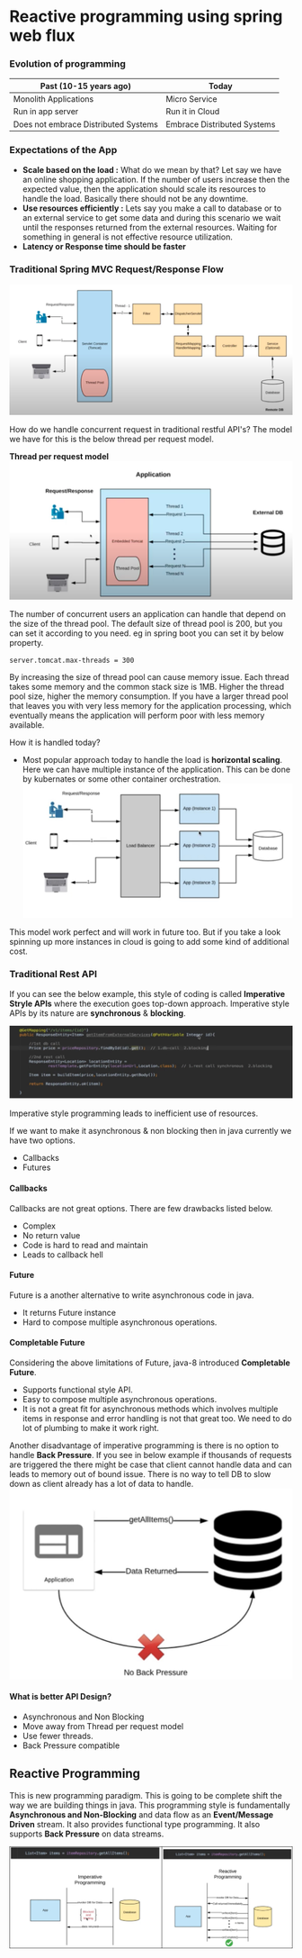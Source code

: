 # Reactive programming using spring web flux
### Evolution of programming
| Past (10-15 years ago) | Today |
| ---------------------- | ---|
| Monolith Applications | Micro Service|
| Run in app server | Run it in Cloud
| Does not embrace Distributed Systems | Embrace Distributed Systems

### Expectations of the App
- **Scale based on the load :** What do we mean by that? Let say we have an online shopping application. If the number of users increase then the expected value, then the application should scale its resources to handle the load. Basically there should not be any downtime.
- **Use resources efficiently :** Lets say you make a call to database or to an external service to get some data and during this scenario we wait until the responses returned from the external resources. Waiting for something in general is not effective resource utilization. 
- **Latency or Response time should be faster** 

### Traditional Spring MVC Request/Response Flow
![](https://github.com/Eainde/spring-data-reactive/blob/main/src/main/resources/images/SpringMVCFlow.png)

How do we handle concurrent request in traditional restful API's? The model we have for this is the below thread per request model.

**Thread per request model**
![](https://github.com/Eainde/spring-data-reactive/blob/main/src/main/resources/images/ThreadPerModel.png)

The number of concurrent users an application can handle that depend on the size of the thread pool. The default size of thread pool is 200, but you can set it according to you need. eg in spring boot you can set it by below property.
```properties
server.tomcat.max-threads = 300
```
By increasing the size of thread pool can cause memory issue. Each thread takes some memory and the common stack size is 1MB. Higher the thread pool size, higher the memory consumption. If you have a larger thread pool that leaves you with very less memory for the application processing, which eventually means the application will perform poor with less memory available.

How it is handled today?
- Most popular approach today to handle the load is **horizontal scaling**. Here we can have multiple instance of the application. This can be done by kubernates or some other container orchestration.
  ![](https://github.com/Eainde/spring-data-reactive/blob/main/src/main/resources/images/horizontalScaling.jpg)
  
This model work perfect and will work in future too. But if you take a look spinning up more instances in cloud is going to add some kind of additional cost.

### Traditional Rest API
If you can see the below example, this style of coding is called **Imperative Stryle APIs** where the execution goes top-down approach. Imperative style APIs by its nature are **synchronous** & **blocking**.   

![](https://github.com/Eainde/spring-data-reactive/blob/main/src/main/resources/images/ImperativeCode.jpeg)

Imperative style programming leads to inefficient use of resources. 

If we want to make it asynchronous & non blocking then in java currently we have two options.
- Callbacks
- Futures

#### Callbacks
Callbacks are not great options. There are few drawbacks listed below.
- Complex
- No return value
- Code is hard to read and maintain
- Leads to callback hell

#### Future
Future is a another alternative to write asynchronous code in java.
- It returns Future instance
- Hard to compose multiple asynchronous operations.

#### Completable Future
Considering the above limitations of Future, java-8 introduced **Completable Future**.
- Supports functional style API.
- Easy to compose multiple asynchronous operations.
- It is not a great fit for asynchronous methods which involves multiple items in response and error handling is not that great too. We need to do lot of plumbing to make it work right. 

Another disadvantage of imperative programming is there is no option to handle **Back Pressure**. If you see in below example if thousands of requests are triggered the there might be case that client cannot handle data and can leads to memory out of bound issue. There is no way to tell DB to slow down as client already has a lot of data to handle.
![](https://github.com/Eainde/spring-data-reactive/blob/main/src/main/resources/images/NoBackPressure.jpeg)

#### What is better API Design?
- Asynchronous and Non Blocking
- Move away from Thread per request model
- Use fewer threads.
- Back Pressure compatible

## Reactive Programming
This is new programming paradigm. This is going to be complete shift the way we are building things in java. This programming style is fundamentally **Asynchronous and Non-Blocking** and data flow as an **Event/Message Driven** stream.
It also provides functional type programming. It also supports **Back Pressure** on data streams. 

![](https://github.com/Eainde/spring-data-reactive/blob/main/src/main/resources/images/ImperativeVsReactive.jpg)